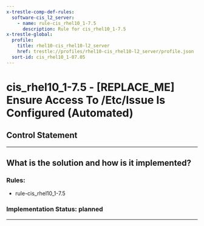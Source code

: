 ```yaml
---
x-trestle-comp-def-rules:
  software-cis_l2_server:
    - name: rule-cis_rhel10_1-7.5
      description: Rule for cis_rhel10_1-7.5
x-trestle-global:
  profile:
    title: rhel10-cis_rhel10-l2_server
    href: trestle://profiles/rhel10-cis_rhel10-l2_server/profile.json
  sort-id: cis_rhel10_1-07.05
---
```


# cis_rhel10_1-7.5 - \[REPLACE_ME\] Ensure Access To /Etc/Issue Is Configured (Automated)

## Control Statement

______________________________________________________________________

## What is the solution and how is it implemented?

<!-- For implementation status enter one of: implemented, partial, planned, alternative, not-applicable -->

<!-- Note that the list of rules under ### Rules: is read-only and changes will not be captured after assembly to JSON -->

<!-- Add control implementation description here for control: cis_rhel10_1-7.5 -->

### Rules:

  - rule-cis_rhel10_1-7.5

### Implementation Status: planned

______________________________________________________________________
